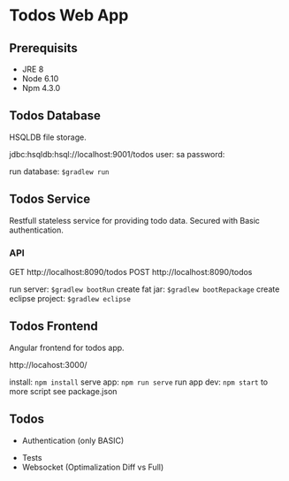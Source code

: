 # Todos Web App

## Prerequisits
- JRE 8
- Node 6.10
- Npm 4.3.0

## Todos Database
HSQLDB file storage.

jdbc:hsqldb:hsql://localhost:9001/todos
user: sa
password: <empty>

run database: `$gradlew run`

## Todos Service
Restfull stateless service for providing todo data. Secured with Basic authentication.

### API
GET http://localhost:8090/todos
POST http://localhost:8090/todos

run server: `$gradlew bootRun`
create fat jar: `$gradlew bootRepackage`
create eclipse project: `$gradlew eclipse`

## Todos Frontend
Angular frontend for todos app.

http://locahost:3000/

install: `npm install`
serve app: `npm run serve`
run app dev: `npm start`
to more script see package.json

## Todos
* Authentication (only BASIC)
- Tests
- Websocket (Optimalization Diff vs Full)
	